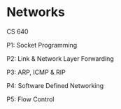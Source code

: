# Networks
CS 640

P1: Socket Programming

P2: Link & Network Layer Forwarding

P3: ARP, ICMP & RIP

P4: Software Defined Networking

P5: Flow Control
